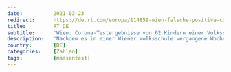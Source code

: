 ```yaml
---
date:          2021-03-23
redirect:      https://de.rt.com/europa/114859-wien-falsche-positive-corona-testergebnisse/
title:         RT DE
subtitle:      'Wien: Corona-Testergebnisse von 62 Kindern einer Volksschule waren falsch'
description:   'Nachdem es in einer Wiener Volksschule vergangene Woche einige Aufregung gegeben hatte, weil 62 Schüler positiv auf SARS-CoV-2 getestet wurden, gab es am Sonntag nun Entwarnung: Sämtliche Testergebnisse waren falsch-positiv und keines der Kinder war wirklich infiziert.'
country:       [DE]
categories:    [Zahlen]
tags:          [massentest]
---
```

